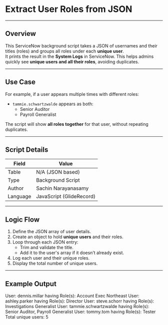 # Extract User Roles from JSON

---

## Overview
This ServiceNow background script takes a JSON of usernames and their titles (roles) and groups all roles under each **unique user**.  
It prints the result in the **System Logs** in ServiceNow. This helps admins quickly see **unique users and all their roles**, avoiding duplicates.

---

## Use Case
For example, if a user appears multiple times with different roles:

- `tammie.schwartzwalde` appears as both:
  - Senior Auditor
  - Payroll Generalist  

The script will show **all roles together** for that user, without repeating duplicates.

---

## Script Details

| Field | Value |
|-------|-------|
| Table | N/A (JSON based) |
| Type | Background Script |
| Author | Sachin Narayanasamy |
| Language | JavaScript (GlideRecord) |

---

## Logic Flow
1. Define the JSON array of user details.  
2. Create an object to hold **unique users** and their roles.  
3. Loop through each JSON entry:
   - Trim and validate the title.
   - Add it to the user's array if it doesn’t already exist.  
4. Log each user and their unique roles.  
5. Display the total number of unique users.

---

## Example Output
User: dennis.millar having Role(s): Account Exec Northeast
User: ashley.parker having Role(s): Director
User: steve.schorr having Role(s): Investigations Generalist
User: tammie.schwartzwalde having Role(s): Senior Auditor, Payroll Generalist
User: tommy.tom having Role(s): Tester
Total unique users: 5
